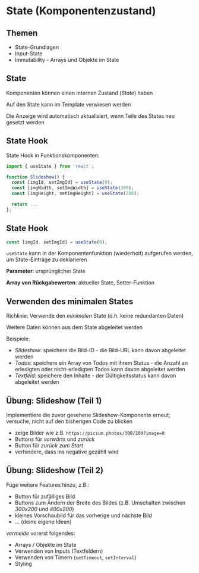 # State (Komponentenzustand)

## Themen

- State-Grundlagen
- Input-State
- Immutability - Arrays und Objekte im State

## State

Komponenten können einen internen Zustand (_State_) haben

Auf den State kann im Template verwiesen werden

Die Anzeige wird automatisch aktualisiert, wenn Teile des States neu gesetzt werden

## State Hook

State Hook in Funktionskomponenten:

```js
import { useState } from 'react';

function Slideshow() {
  const [imgId, setImgId] = useState(0);
  const [imgWidth, setImgWidth] = useState(300);
  const [imgHeight, setImgHeight] = useState(200);

  return ...
};
```

## State Hook

```js
const [imgId, setImgId] = useState(0);
```

`useState` kann in der Komponentenfunktion (wiederholt) aufgerufen werden, um State-Einträge zu deklarieren

**Parameter**: ursprünglicher State

**Array von Rückgabewerten**: aktueller State, Setter-Funktion

## Verwenden des minimalen States

Richlinie: Verwende den _minimalen_ State (d.h. keine redundanten Daten)

Weitere Daten können aus dem State abgeleitet werden

Beispiele:

- _Slideshow_: speichere die Bild-ID - die Bild-URL kann davon abgeleitet werden
- _Todos_: speichere ein Array von Todos mit ihrem Status - die Anzahl an erledigten oder nicht-erledigten Todos kann davon abgeleitet werden
- _Textfeld_: speichere den Inhalte - der Gültigkeitsstatus kann davon abgeleitet werden

## Übung: Slideshow (Teil 1)

Implementiere die zuvor gesehene Slideshow-Komponente erneut; versuche, nicht auf den bisherigen Code zu blicken

- zeige Bilder wie z.B. `https://picsum.photos/300/200?image=0`
- Buttons für _vorwärts_ und _zurück_
- Button für _zurück zum Start_
- verhindere, dass ins negative gezählt wird

## Übung: Slideshow (Teil 2)

Füge weitere Features hinzu, z.B.:

- Button für zufälliges Bild
- Buttons zum Ändern der Breite des Bildes (z.B. Umschalten zwischen _300x200_ und _400x200_)
- kleines Vorschaubild für das vorherige und nächste Bild
- ... (deine eigene Ideen)

_vermeide_ vorerst folgendes:

- Arrays / Objekte im State
- Verwenden von Inputs (Textfeldern)
- Verwenden von Timern (`setTimeout`, `setInterval`)
- Styling
